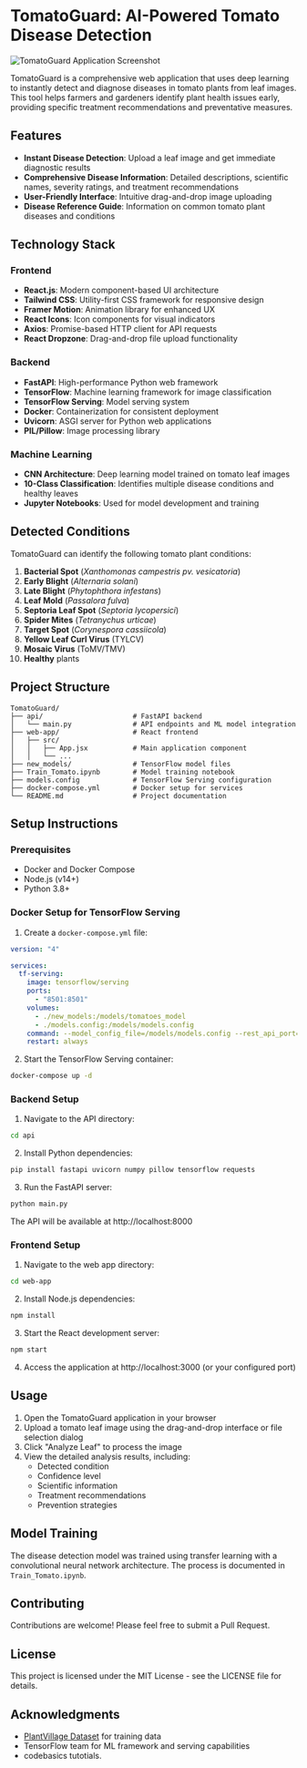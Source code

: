 # TomatoGuard: AI-Powered Tomato Disease Detection

![TomatoGuard Application Screenshot](https://github.com/yourusername/TomatoGuard/raw/main/screenshots/application-screenshot.png)

TomatoGuard is a comprehensive web application that uses deep learning to instantly detect and diagnose diseases in tomato plants from leaf images. This tool helps farmers and gardeners identify plant health issues early, providing specific treatment recommendations and preventative measures.

## Features

- **Instant Disease Detection**: Upload a leaf image and get immediate diagnostic results
- **Comprehensive Disease Information**: Detailed descriptions, scientific names, severity ratings, and treatment recommendations
- **User-Friendly Interface**: Intuitive drag-and-drop image uploading
- **Disease Reference Guide**: Information on common tomato plant diseases and conditions

## Technology Stack

### Frontend

- **React.js**: Modern component-based UI architecture
- **Tailwind CSS**: Utility-first CSS framework for responsive design
- **Framer Motion**: Animation library for enhanced UX
- **React Icons**: Icon components for visual indicators
- **Axios**: Promise-based HTTP client for API requests
- **React Dropzone**: Drag-and-drop file upload functionality

### Backend

- **FastAPI**: High-performance Python web framework
- **TensorFlow**: Machine learning framework for image classification
- **TensorFlow Serving**: Model serving system
- **Docker**: Containerization for consistent deployment
- **Uvicorn**: ASGI server for Python web applications
- **PIL/Pillow**: Image processing library

### Machine Learning

- **CNN Architecture**: Deep learning model trained on tomato leaf images
- **10-Class Classification**: Identifies multiple disease conditions and healthy leaves
- **Jupyter Notebooks**: Used for model development and training

## Detected Conditions

TomatoGuard can identify the following tomato plant conditions:

1. **Bacterial Spot** (_Xanthomonas campestris pv. vesicatoria_)
2. **Early Blight** (_Alternaria solani_)
3. **Late Blight** (_Phytophthora infestans_)
4. **Leaf Mold** (_Passalora fulva_)
5. **Septoria Leaf Spot** (_Septoria lycopersici_)
6. **Spider Mites** (_Tetranychus urticae_)
7. **Target Spot** (_Corynespora cassiicola_)
8. **Yellow Leaf Curl Virus** (TYLCV)
9. **Mosaic Virus** (ToMV/TMV)
10. **Healthy** plants

## Project Structure

```
TomatoGuard/
├── api/                      # FastAPI backend
│   └── main.py               # API endpoints and ML model integration
├── web-app/                  # React frontend
│   ├── src/
│   │   ├── App.jsx           # Main application component
│   │   └── ...
├── new_models/               # TensorFlow model files
├── Train_Tomato.ipynb        # Model training notebook
├── models.config             # TensorFlow Serving configuration
├── docker-compose.yml        # Docker setup for services
└── README.md                 # Project documentation
```

## Setup Instructions

### Prerequisites

- Docker and Docker Compose
- Node.js (v14+)
- Python 3.8+

### Docker Setup for TensorFlow Serving

1. Create a `docker-compose.yml` file:

```yaml
version: "4"

services:
  tf-serving:
    image: tensorflow/serving
    ports:
      - "8501:8501"
    volumes:
      - ./new_models:/models/tomatoes_model
      - ./models.config:/models/models.config
    command: --model_config_file=/models/models.config --rest_api_port=8501
    restart: always
```

2. Start the TensorFlow Serving container:

```bash
docker-compose up -d
```

### Backend Setup

1. Navigate to the API directory:

```bash
cd api
```

2. Install Python dependencies:

```bash
pip install fastapi uvicorn numpy pillow tensorflow requests
```

3. Run the FastAPI server:

```bash
python main.py
```

The API will be available at http://localhost:8000

### Frontend Setup

1. Navigate to the web app directory:

```bash
cd web-app
```

2. Install Node.js dependencies:

```bash
npm install
```

3. Start the React development server:

```bash
npm start
```

4. Access the application at http://localhost:3000 (or your configured port)

## Usage

1. Open the TomatoGuard application in your browser
2. Upload a tomato leaf image using the drag-and-drop interface or file selection dialog
3. Click "Analyze Leaf" to process the image
4. View the detailed analysis results, including:
   - Detected condition
   - Confidence level
   - Scientific information
   - Treatment recommendations
   - Prevention strategies

## Model Training

The disease detection model was trained using transfer learning with a convolutional neural network architecture. The process is documented in `Train_Tomato.ipynb`.

## Contributing

Contributions are welcome! Please feel free to submit a Pull Request.

## License

This project is licensed under the MIT License - see the LICENSE file for details.

## Acknowledgments

- [PlantVillage Dataset](https://www.kaggle.com/datasets/emmarex/plantdisease) for training data
- TensorFlow team for ML framework and serving capabilities
- codebasics tutotials.
